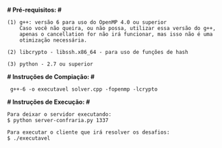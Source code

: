 **# Pré-requisitos: #**

    (1) g++: versão 6 para uso do OpenMP 4.0 ou superior
        Caso você não queira, ou não possa, utilizar essa versão do g++, 
        apenas o cancellation for não irá funcionar, mas isso não é uma 
        otimização necessária.

    (2) libcrypto - libssh.x86_64 - para uso de funções de hash

    (3) python - 2.7 ou superior

**# Instruções de Compiação: #**

     g++-6 -o executavel solver.cpp -fopenmp -lcrypto

**# Instruções de Execução: #**

    Para deixar o servidor executando:
    $ python server-confraria.py 1337

    Para executar o cliente que irá resolver os desafios: 
    $ ./executavel
